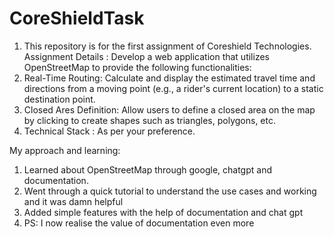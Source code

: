 # CoreShieldTask
1. This repository is for the first assignment of Coreshield Technologies. 
Assignment Details :
Develop a web application that utilizes OpenStreetMap to provide the following
functionalities:
1. Real-Time Routing: Calculate and display the estimated travel time and directions from
a moving point (e.g., a rider's current location) to a static destination point.
2. Closed Ares Definition: Allow users to define a closed area on the map by clicking to
create shapes such as triangles, polygons, etc.
3. Technical Stack : As per your preference.


My approach and learning:
1. Learned about OpenStreetMap through google, chatgpt and documentation. 
2. Went through a quick tutorial to understand the use cases and working and it was damn helpful
3. Added simple features with the help of documentation and chat gpt
4. PS: I now realise the value of documentation even more 
